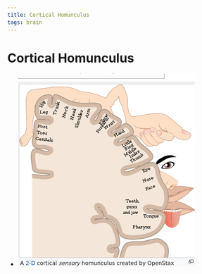 ```yaml
---
title: Cortical Homunculus
tags: brain
---
```


# Cortical Homunculus
- ![im](assets/Pasted%20Image%2020220509154234.png)




































































